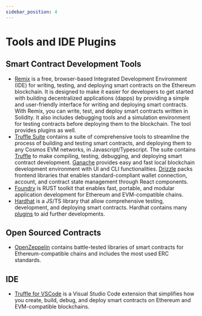 ```yaml
---
sidebar_position: 4
---
```


# Tools and IDE Plugins

## Smart Contract Development Tools

- [Remix](https://remix.ethereum.org/#optimize=false&runs=200&evmVersion=null&version=soljson-v0.8.17+commit.8df45f5f.js)
is a free, browser-based Integrated Development Environment (IDE)
for writing, testing, and deploying smart contracts on the Ethereum blockchain.
It is designed to make it easier for developers to get started with building decentralized applications (dapps)
by providing a simple and user-friendly interface for writing and deploying smart contracts.
With Remix, you can write, test, and deploy smart contracts written in Solidity.
It also includes debugging tools and a simulation environment
for testing contracts before deploying them to the blockchain.
The tool provides plugins as well.
- [Truffle Suite](https://trufflesuite.com/docs/) contains a suite of comprehensive tools
to streamline the process of building and testing smart contracts,
and deploying them to any Cosmos EVM networks, in Javascript/Typescript.
The suite contains [Truffle](https://trufflesuite.com/docs/truffle/)
to make compiling, testing, debugging, and deploying smart contract development.
[Ganache](https://trufflesuite.com/docs/ganache/) provides easy and fast local blockchain development environment
with UI and CLI functionalities.
[Drizzle](https://trufflesuite.com/docs/drizzle/) packs frontend libraries
that enables standard-compliant wallet connection, account,
and contract state management through React components.
- [Foundry](https://getfoundry.sh/) is RUST toolkit that enables fast, portable,
and modular application development for Ethereum and EVM-compatible chains.
- [Hardhat](https://hardhat.org/) is a JS/TS library that allow comprehensive testing, development, and deploying smart contracts.
Hardhat contains many [plugins](https://hardhat.org/hardhat-runner/plugins) to aid further developments.

## Open Sourced Contracts

- [OpenZeppelin](https://www.openzeppelin.com/contracts) contains battle-tested libraries of smart contracts
for Ethereum-compatible chains and includes the most used ERC standards.

## IDE

- [Truffle for VSCode](https://trufflesuite.com/docs/vscode-ext/) is a Visual Studio Code extension
that simplifies how you create, build, debug,
and deploy smart contracts on Ethereum and EVM-compatible blockchains.